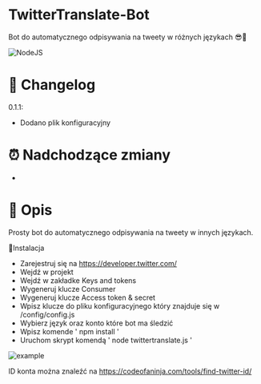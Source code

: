 # TwitterTranslate-Bot
 Bot do automatycznego odpisywania na tweety w różnych językach 😎🤙

![NodeJS](https://img.shields.io/badge/NodeJS-PogChamp-lime)


# 📝 Changelog 
0.1.1:
- Dodano plik konfiguracyjny

# ⏰ Nadchodzące zmiany
- 

# 🧐 Opis
Prosty bot do automatycznego odpisywania na tweety w innych językach.

📝Instalacja
- Zarejestruj się na https://developer.twitter.com/
- Wejdź w projekt
- Wejdź w zakładke Keys and tokens
- Wygeneruj klucze Consumer 
- Wygeneruj klucze Access token & secret
- Wpisz klucze do pliku konfiguracyjnego który znajduje się w /config/config.js
- Wybierz język oraz konto które bot ma śledzić
- Wpisz komende ' npm install '
- Uruchom skrypt komendą ' node twittertranslate.js '

![example](https://i.imgur.com/Gy1HW3p.png)

ID konta można znaleźć na https://codeofaninja.com/tools/find-twitter-id/

